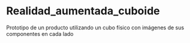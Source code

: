 # Realidad_aumentada_cuboide
Prototipo de un producto utilizando un cubo físico con imágenes de sus componentes en cada lado
